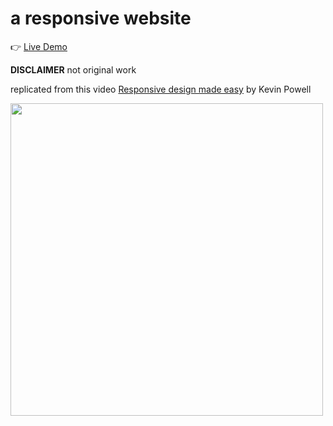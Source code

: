 # a responsive website

👉 [Live Demo](https://thanh-luan-nguyen.github.io/a-responsive-website/)

**DISCLAIMER** not original work

replicated from this video [Responsive design made easy](https://www.youtube.com/watch?v=bn-DQCifeQQ&ab_channel=KevinPowell) by Kevin Powell

<img src="https://github.com/thanh-luan-nguyen/thanh-luan-nguyen/blob/main/project_preview_gifs/others/Responsive%20Made%20Easy.gif" width=500/>
